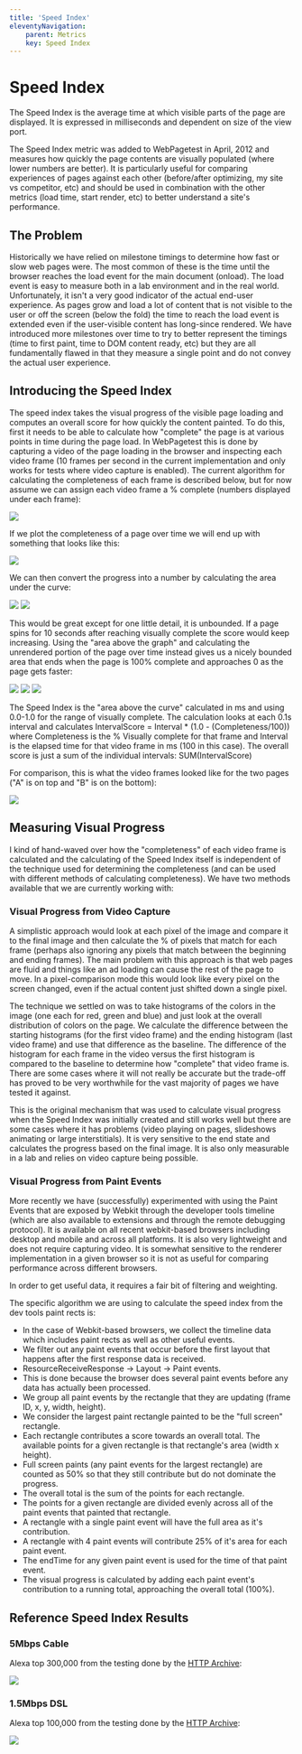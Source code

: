```yaml
---
title: 'Speed Index'
eleventyNavigation:
    parent: Metrics 
    key: Speed Index
---
```

# Speed Index
The Speed Index is the average time at which visible parts of the page are displayed.  It is expressed in milliseconds and dependent on size of the view port.

The Speed Index metric was added to WebPagetest in April, 2012 and measures how quickly the page contents are visually populated (where lower numbers are better).  It is particularly useful for comparing experiences of pages against each other (before/after optimizing, my site vs competitor, etc) and should be used in combination with the other metrics (load time, start render, etc) to better understand a site's performance.

## The Problem
Historically we have relied on milestone timings to determine how fast or slow web pages were.  The most common of these is the time until the browser reaches the load event for the main document (onload).  The load event is easy to measure both in a lab environment and in the real world.  Unfortunately, it isn't a very good indicator of the actual end-user experience.  As pages grow and load a lot of content that is not visible to the user or off the screen (below the fold) the time to reach the load event is extended even if the user-visible content has long-since rendered.  We have introduced more milestones over time to try to better represent the timings (time to first paint, time to DOM content ready, etc) but they are all fundamentally flawed in that they measure a single point and do not convey the actual user experience.
## Introducing the Speed Index
The speed index takes the visual progress of the visible page loading and computes an overall score for how quickly the content painted.  To do this, first it needs to be able to calculate how "complete" the page is at various points in time during the page load.  In WebPagetest this is done by capturing a video of the page loading in the browser and inspecting each video frame (10 frames per second in the current implementation and only works for tests where video capture is enabled).  The current algorithm for calculating the completeness of each frame is described below, but for now assume we can assign each video frame a % complete (numbers displayed under each frame):

![](/img/si_compare_progress.png)

If we plot the completeness of a page over time we will end up with something that looks like this:

![](/img/si_vc_progress.png)

We can then convert the progress into a number by calculating the area under the curve:

![](/img/chart-progress-a-small.png) ![](/img/chart-progress-b-small.png)

This would be great except for one little detail, it is unbounded.  If a page spins for 10 seconds after reaching visually complete the score would keep increasing.  Using the "area above the graph" and calculating the unrendered portion of the page over time instead gives us a nicely bounded area that ends when the page is 100% complete and approaches 0 as the page gets faster:

![](/img/chart-index-a-small.png) ![](/img/chart-index-b-small.png)
![](/img/speedindexformula.png)


The Speed Index is the "area above the curve" calculated in ms and using 0.0-1.0 for the range of visually complete.  The calculation looks at each 0.1s interval and calculates IntervalScore = Interval * (1.0 - (Completeness/100)) where Completeness is the % Visually complete for that frame and Interval is the elapsed time for that video frame in ms (100 in this case).  The overall score is just a sum of the individual intervals: SUM(IntervalScore)

For comparison, this is what the video frames looked like for the two pages ("A" is on top and "B" is on the bottom):

![](/img/compare_trimmed.png)

## Measuring Visual Progress
I kind of hand-waved over how the "completeness" of each video frame is calculated and the calculating of the Speed Index itself is independent of the technique used for determining the completeness (and can be used with different methods of calculating completeness).  We have two methods available that we are currently working with:

### Visual Progress from Video Capture
A simplistic approach would look at each pixel of the image and compare it to the final image and then calculate the % of pixels that match for each frame (perhaps also ignoring any pixels that match between the beginning and ending frames).  The main problem with this approach is that web pages are fluid and things like an ad loading can cause the rest of the page to move.  In a pixel-comparison mode this would look like every pixel on the screen changed, even if the actual content just shifted down a single pixel.

The technique we settled on was to take histograms of the colors in the image (one each for red, green and blue) and just look at the overall distribution of colors on the page.  We calculate the difference between the starting histograms (for the first video frame) and the ending histogram (last video frame) and use that difference as the baseline.  The difference of the histogram for each frame in the video versus the first histogram is compared to the baseline to determine how "complete" that video frame is.  There are some cases where it will not really be accurate but the trade-off has proved to be very worthwhile for the vast majority of pages we have tested it against.

This is the original mechanism that was used to calculate visual progress when the Speed Index was initially created and still works well but there are some cases where it has problems (video playing on pages, slideshows animating or large interstitials).  It is very sensitive to the end state and calculates the progress based on the final image.  It is also only measurable in a lab and relies on video capture being possible.

### Visual Progress from Paint Events
More recently we have (successfully) experimented with using the Paint Events that are exposed by Webkit through the developer tools timeline (which are also available to extensions and through the remote debugging protocol).  It is available on all recent webkit-based browsers including desktop and mobile and across all platforms.  It is also very lightweight and does not require capturing video.  It is somewhat sensitive to the renderer implementation in a given browser so it is not as useful for comparing performance across different browsers.

In order to get useful data, it requires a fair bit of filtering and weighting.

The specific algorithm we are using to calculate the speed index from the dev tools paint rects is:
* In the case of Webkit-based browsers, we collect the timeline data which includes paint rects as well as other useful events.
* We filter out any paint events that occur before the first layout that happens after the first response data is received.
* ResourceReceiveResponse -> Layout -> Paint events.
* This is done because the browser does several paint events before any data has actually been processed.
* We group all paint events by the rectangle that they are updating (frame ID, x, y, width, height).
* We consider the largest paint rectangle painted to be the "full screen" rectangle.
* Each rectangle contributes a score towards an overall total.  The available points for a given rectangle is that rectangle's area (width x height).
* Full screen paints (any paint events for the largest rectangle) are counted as 50% so that they still contribute but do not dominate the progress.
* The overall total is the sum of the points for each rectangle.
* The points for a given rectangle are divided evenly across all of the paint events that painted that rectangle.
* A rectangle with a single paint event will have the full area as it's contribution.
* A rectangle with 4 paint events will contribute 25% of it's area for each paint event.
* The endTime for any given paint event is used for the time of that paint event.
* The visual progress is calculated by adding each paint event's contribution to a running total, approaching the overall total (100%).
## Reference Speed Index Results

### 5Mbps Cable
Alexa top 300,000 from the testing done by the [HTTP Archive](http://httparchive.org/):

![](/img/si-cable.png)

### 1.5Mbps DSL
Alexa top 100,000 from the testing done by the [HTTP Archive](http://httparchive.org/):


![](/img/si-dsl.png)
